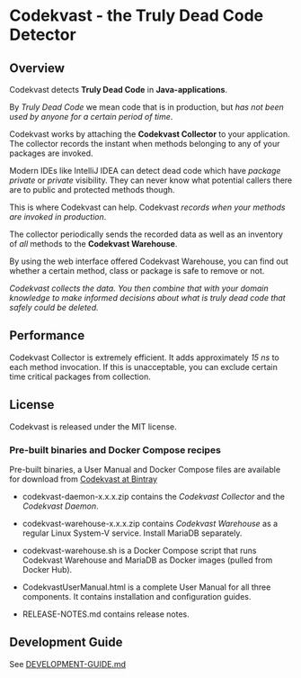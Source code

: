 # Codekvast - the Truly Dead Code Detector

## Overview

Codekvast detects **Truly Dead Code** in **Java-applications**.

By *Truly Dead Code* we mean code that is in production, but *has not been used by anyone for a certain period of time*.

Codekvast works by attaching the **Codekvast Collector** to your application.
The collector records the instant when methods belonging to any of your packages are invoked. 

Modern IDEs like IntelliJ IDEA can detect dead code which have *package 
private* or *private* visibility. They can never know what potential callers there are to public and protected methods though.
 
This is where Codekvast can help. Codekvast *records when your methods are invoked in production*.

The collector periodically sends the recorded data as well as an inventory of *all* methods to the **Codekvast Warehouse**.
 
By using the web interface offered Codekvast Warehouse, you can find out whether a certain method, class or package is safe to remove or not.

*Codekvast collects the data. You then combine that with your domain knowledge to make informed decisions about what is truly dead code
that safely could be deleted.*

## Performance

Codekvast Collector is extremely efficient. It adds approximately *15 ns* to each method invocation. If this is unacceptable,
you can exclude certain time critical packages from collection.

## License

Codekvast is released under the MIT license.

### Pre-built binaries and Docker Compose recipes

Pre-built binaries, a User Manual and Docker Compose files are available for download from [Codekvast at Bintray](https://bintray.com/crisp/codekvast/distributions/view#files)

* codekvast-daemon-x.x.x.zip contains the *Codekvast Collector* and the *Codekvast Daemon*.

* codekvast-warehouse-x.x.x.zip contains *Codekvast Warehouse* as a regular Linux System-V service. Install MariaDB separately.

* codekvast-warehouse.sh is a Docker Compose script that runs Codekvast Warehouse and MariaDB as Docker images (pulled from Docker Hub).

* CodekvastUserManual.html is a complete User Manual for all three components. It contains installation and configuration guides.

* RELEASE-NOTES.md contains release notes.

## Development Guide

See [DEVELOPMENT-GUIDE.md](DEVELOPMENT-GUIDE.md)